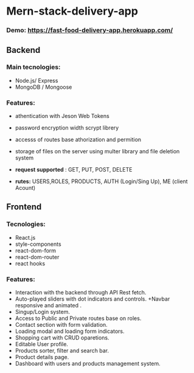 


# Mern-stack-delivery-app

### Demo: https://fast-food-delivery-app.herokuapp.com/

## Backend

### Main tecnologies:

+ Node.js/ Express  
+ MongoDB / Mongoose  


### Features:

+ athentication with Jeson Web Tokens  

+ password encryption width scrypt librery  

+ accesss of routes base athorization and permition  

+ storage of files on the server using multer library and file deletion system  

+ **request supported** : GET, PUT, POST, DELETE  

+ **rutes:** USERS,ROLES, PRODUCTS, AUTH (Login/Sing Up), ME (client Acount)  

## Frontend

### Tecnologies:

+ React.js 
+ style-components
+ react-dom-form
+ react-dom-router
+ react hooks 

### Features:
+ Interaction  with  the backend through API Rest fetch.
+ Auto-played sliders with dot indicators and controls.
+Navbar  responsive and animated .
+ Singup/Login system.
+ Access to Public and Private routes base on roles.
+ Contact section with form validation.
+ Loading modal and loading form indicators.
+ Shopping cart with CRUD oparetions.
+ Editable User profile. 
+ Products sorter, filter and search bar.
+ Product details page.
+ Dashboard with users and products management system. 

